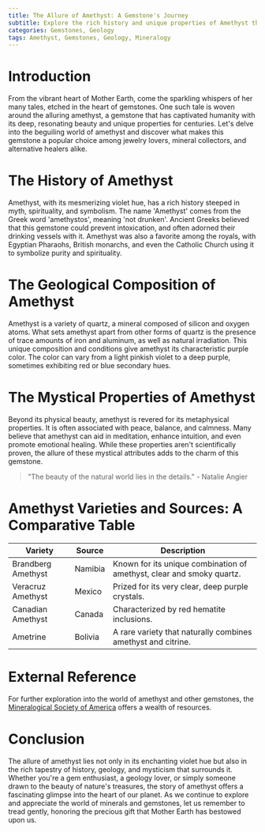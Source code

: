 ```yaml
---
title: The Allure of Amethyst: A Gemstone's Journey
subtitle: Explore the rich history and unique properties of Amethyst that makes it a popular choice among gem enthusiasts.
categories: Gemstones, Geology
tags: Amethyst, Gemstones, Geology, Mineralogy
---
```


# Introduction
From the vibrant heart of Mother Earth, come the sparkling whispers of her many tales, etched in the heart of gemstones. One such tale is woven around the alluring amethyst, a gemstone that has captivated humanity with its deep, resonating beauty and unique properties for centuries. Let's delve into the beguiling world of amethyst and discover what makes this gemstone a popular choice among jewelry lovers, mineral collectors, and alternative healers alike.

# The History of Amethyst
Amethyst, with its mesmerizing violet hue, has a rich history steeped in myth, spirituality, and symbolism. The name 'Amethyst' comes from the Greek word 'amethystos', meaning 'not drunken'. Ancient Greeks believed that this gemstone could prevent intoxication, and often adorned their drinking vessels with it. Amethyst was also a favorite among the royals, with Egyptian Pharaohs, British monarchs, and even the Catholic Church using it to symbolize purity and spirituality.

# The Geological Composition of Amethyst
Amethyst is a variety of quartz, a mineral composed of silicon and oxygen atoms. What sets amethyst apart from other forms of quartz is the presence of trace amounts of iron and aluminum, as well as natural irradiation. This unique composition and conditions give amethyst its characteristic purple color. The color can vary from a light pinkish violet to a deep purple, sometimes exhibiting red or blue secondary hues.

# The Mystical Properties of Amethyst
Beyond its physical beauty, amethyst is revered for its metaphysical properties. It is often associated with peace, balance, and calmness. Many believe that amethyst can aid in meditation, enhance intuition, and even promote emotional healing. While these properties aren't scientifically proven, the allure of these mystical attributes adds to the charm of this gemstone.

> "The beauty of the natural world lies in the details." - Natalie Angier

# Amethyst Varieties and Sources: A Comparative Table
| Variety | Source | Description |
|---|---|---|
| Brandberg Amethyst | Namibia | Known for its unique combination of amethyst, clear and smoky quartz. |
| Veracruz Amethyst | Mexico | Prized for its very clear, deep purple crystals. |
| Canadian Amethyst | Canada | Characterized by red hematite inclusions. |
| Ametrine | Bolivia | A rare variety that naturally combines amethyst and citrine. |

# External Reference
For further exploration into the world of amethyst and other gemstones, the [Mineralogical Society of America](http://www.minsocam.org/) offers a wealth of resources.

# Conclusion
The allure of amethyst lies not only in its enchanting violet hue but also in the rich tapestry of history, geology, and mysticism that surrounds it. Whether you're a gem enthusiast, a geology lover, or simply someone drawn to the beauty of nature's treasures, the story of amethyst offers a fascinating glimpse into the heart of our planet. As we continue to explore and appreciate the world of minerals and gemstones, let us remember to tread gently, honoring the precious gift that Mother Earth has bestowed upon us.
```
